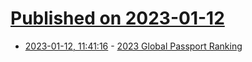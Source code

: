 # [Published on 2023-01-12](index.md)

* [2023-01-12, 11:41:16](https://news.ycombinator.com/item?id=34352114) - [2023 Global Passport Ranking](https://www.henleyglobal.com/passport-index/ranking)
